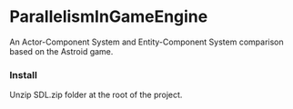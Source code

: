 # ParallelismInGameEngine
An Actor-Component System and Entity-Component System comparison based on the Astroid game.

### Install
Unzip SDL.zip folder at the root of the project. 